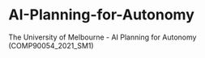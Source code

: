 # AI-Planning-for-Autonomy
The University of Melbourne - AI Planning for Autonomy (COMP90054_2021_SM1)
